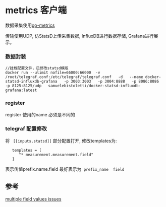 

# metrics 客户端

数据采集使用[go-metrics](https://github.com/rcrowley/go-metrics)

传输使用UDP, 仿StatsD上传采集数据, InfluxDB进行数据存储, Grafana进行展示。


### 数据封装


```
//挂载配置文件，已修改statsd模版
docker run --ulimit nofile=66000:66000  -v /root/telegraf.conf:/etc/telegraf/telegraf.conf   -d   --name docker-statsd-influxdb-grafana   -p 3003:3003   -p 3004:8888   -p 8086:8086   -p 8125:8125/udp   samuelebistoletti/docker-statsd-influxdb-grafana:latest

```

### register

register 使用的name 必须是不同的


### telegraf 配置修改

将 ` [[inputs.statsd]]` 部分配置打开, 修改templates为:

```
   templates = [
      "* measurement.measurement.field"
   ]
```
表示传值prefix.name.field 最好表示为` prefix_name  field`



## 参考

[multiple field values issues](https://github.com/influxdata/telegraf/issues/2913)